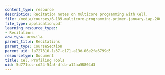 ```yaml
---
content_type: resource
description: Recitation notes on multicore programming with Cell.
file: /media/courses/6-189-multicore-programming-primer-january-iap-2007/5d771ccccd2454a8dfcba12aa58804d3_6189recitatn5.pdf
file_type: application/pdf
learning_resource_types:
- Recitations
ocw_type: OCWFile
parent_title: Recitations
parent_type: CourseSection
parent_uid: 1a727310-1a37-c171-a13d-06e2fa6799d5
resourcetype: Document
title: Cell Profiling Tools
uid: 5d771ccc-cd24-54a8-dfcb-a12aa58804d3
---
```

